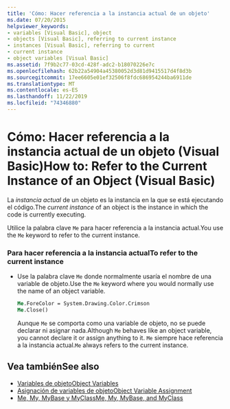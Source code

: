 ```yaml
---
title: 'Cómo: Hacer referencia a la instancia actual de un objeto'
ms.date: 07/20/2015
helpviewer_keywords:
- variables [Visual Basic], object
- objects [Visual Basic], referring to current instance
- instances [Visual Basic], referring to current
- current instance
- object variables [Visual Basic]
ms.assetid: 7f9b2c77-03cd-428f-adc2-b18070226e7c
ms.openlocfilehash: 62b22a54904a45380052d3d81d9415517d4f8d3b
ms.sourcegitcommit: 17ee6605e01ef32506f8fdc686954244ba6911de
ms.translationtype: MT
ms.contentlocale: es-ES
ms.lasthandoff: 11/22/2019
ms.locfileid: "74346880"
---
```

# <a name="how-to-refer-to-the-current-instance-of-an-object-visual-basic"></a><span data-ttu-id="7822d-102">Cómo: Hacer referencia a la instancia actual de un objeto (Visual Basic)</span><span class="sxs-lookup"><span data-stu-id="7822d-102">How to: Refer to the Current Instance of an Object (Visual Basic)</span></span>
<span data-ttu-id="7822d-103">La *instancia actual* de un objeto es la instancia en la que se está ejecutando el código.</span><span class="sxs-lookup"><span data-stu-id="7822d-103">The *current instance* of an object is the instance in which the code is currently executing.</span></span>  
  
 <span data-ttu-id="7822d-104">Utilice la palabra clave `Me` para hacer referencia a la instancia actual.</span><span class="sxs-lookup"><span data-stu-id="7822d-104">You use the `Me` keyword to refer to the current instance.</span></span>  
  
### <a name="to-refer-to-the-current-instance"></a><span data-ttu-id="7822d-105">Para hacer referencia a la instancia actual</span><span class="sxs-lookup"><span data-stu-id="7822d-105">To refer to the current instance</span></span>  
  
- <span data-ttu-id="7822d-106">Use la palabra clave `Me` donde normalmente usaría el nombre de una variable de objeto.</span><span class="sxs-lookup"><span data-stu-id="7822d-106">Use the `Me` keyword where you would normally use the name of an object variable.</span></span>  
  
    ```vb  
    Me.ForeColor = System.Drawing.Color.Crimson  
    Me.Close()  
    ```  
  
     <span data-ttu-id="7822d-107">Aunque `Me` se comporta como una variable de objeto, no se puede declarar ni asignar nada.</span><span class="sxs-lookup"><span data-stu-id="7822d-107">Although `Me` behaves like an object variable, you cannot declare it or assign anything to it.</span></span> <span data-ttu-id="7822d-108">`Me` siempre hace referencia a la instancia actual.</span><span class="sxs-lookup"><span data-stu-id="7822d-108">`Me` always refers to the current instance.</span></span>  
  
## <a name="see-also"></a><span data-ttu-id="7822d-109">Vea también</span><span class="sxs-lookup"><span data-stu-id="7822d-109">See also</span></span>

- [<span data-ttu-id="7822d-110">Variables de objeto</span><span class="sxs-lookup"><span data-stu-id="7822d-110">Object Variables</span></span>](../../../../visual-basic/programming-guide/language-features/variables/object-variables.md)
- [<span data-ttu-id="7822d-111">Asignación de variables de objeto</span><span class="sxs-lookup"><span data-stu-id="7822d-111">Object Variable Assignment</span></span>](../../../../visual-basic/programming-guide/language-features/variables/object-variable-assignment.md)
- [<span data-ttu-id="7822d-112">Me, My, MyBase y MyClass</span><span class="sxs-lookup"><span data-stu-id="7822d-112">Me, My, MyBase, and MyClass</span></span>](../../../../visual-basic/programming-guide/program-structure/me-my-mybase-and-myclass.md)
